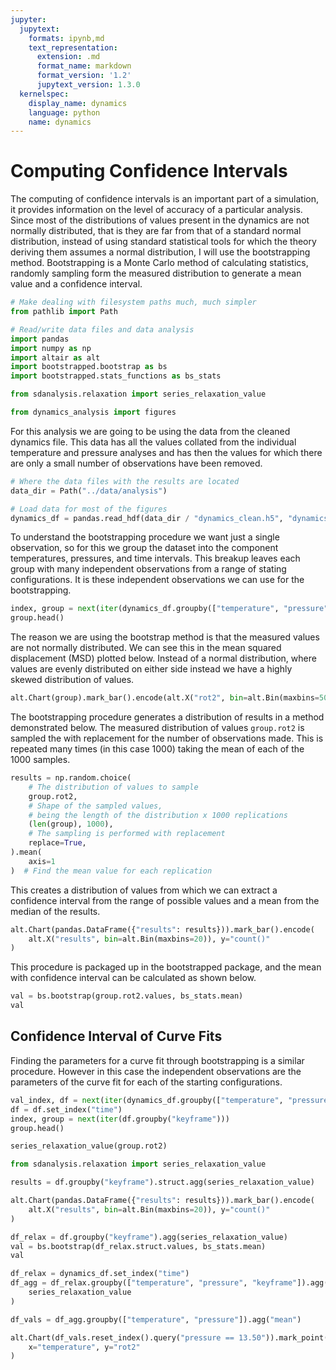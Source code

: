 ```yaml
---
jupyter:
  jupytext:
    formats: ipynb,md
    text_representation:
      extension: .md
      format_name: markdown
      format_version: '1.2'
      jupytext_version: 1.3.0
  kernelspec:
    display_name: dynamics
    language: python
    name: dynamics
---
```


# Computing Confidence Intervals

The computing of confidence intervals is an important part of a simulation,
it provides information on the level of accuracy of a particular analysis.
Since most of the distributions of values present in the dynamics
are not normally distributed,
that is they are far from that of a standard normal distribution,
instead of using standard statistical tools
for which the theory deriving them assumes a normal distribution,
I will use the bootstrapping method.
Bootstrapping is a Monte Carlo method of calculating statistics,
randomly sampling form the measured distribution
to generate a mean value and a confidence interval.

```python
# Make dealing with filesystem paths much, much simpler
from pathlib import Path

# Read/write data files and data analysis
import pandas
import numpy as np
import altair as alt
import bootstrapped.bootstrap as bs
import bootstrapped.stats_functions as bs_stats

from sdanalysis.relaxation import series_relaxation_value

from dynamics_analysis import figures

```

For this analysis we are going to be using
the data from the cleaned dynamics file.
This data has all the values collated from
the individual temperature and pressure analyses
and has then the values for which there are
only a small number of observations have been removed.

```python
# Where the data files with the results are located
data_dir = Path("../data/analysis")

# Load data for most of the figures
dynamics_df = pandas.read_hdf(data_dir / "dynamics_clean.h5", "dynamics")
```

To understand the bootstrapping procedure
we want just a single observation,
so for this we group the dataset into
the component temperatures, pressures, and time intervals.
This breakup leaves each group with many
independent observations from a range of stating configurations.
It is these independent observations
we can use for the bootstrapping.

```python
index, group = next(iter(dynamics_df.groupby(["temperature", "pressure", "time"])))
group.head()
```

The reason we are using the bootstrap method
is that the measured values
are not normally distributed.
We can see this in the mean squared displacement (MSD)
plotted below.
Instead of a normal distribution,
where values are evenly distributed on either side
instead we have a highly skewed distribution of values.

```python
alt.Chart(group).mark_bar().encode(alt.X("rot2", bin=alt.Bin(maxbins=50)), y="count()")
```

The bootstrapping procedure generates
a distribution of results
in a method demonstrated below.
The measured distribution of values `group.rot2`
is sampled the with replacement
for the number of observations made.
This is repeated many times (in this case 1000)
taking the mean of each of the 1000 samples.

```python
results = np.random.choice(
    # The distribution of values to sample
    group.rot2,
    # Shape of the sampled values,
    # being the length of the distribution x 1000 replications
    (len(group), 1000),
    # The sampling is performed with replacement
    replace=True,
).mean(
    axis=1
)  # Find the mean value for each replication
```

This creates a distribution of values
from which we can extract a confidence interval
from the range of possible values
and a mean from the median of the results.

```python
alt.Chart(pandas.DataFrame({"results": results})).mark_bar().encode(
    alt.X("results", bin=alt.Bin(maxbins=20)), y="count()"
)
```

This procedure is packaged up in the bootstrapped package,
and the mean with confidence interval can be calculated
as shown below.

```python
val = bs.bootstrap(group.rot2.values, bs_stats.mean)
val
```

## Confidence Interval of Curve Fits

Finding the parameters for a curve fit
through bootstrapping is a similar procedure.
However in this case the independent observations
are the parameters of the curve fit
for each of the starting configurations.

```python
val_index, df = next(iter(dynamics_df.groupby(["temperature", "pressure"])))
df = df.set_index("time")
index, group = next(iter(df.groupby("keyframe")))
group.head()
```

```python
series_relaxation_value(group.rot2)
```

```python
from sdanalysis.relaxation import series_relaxation_value
```

```python
results = df.groupby("keyframe").struct.agg(series_relaxation_value)
```

```python
alt.Chart(pandas.DataFrame({"results": results})).mark_bar().encode(
    alt.X("results", bin=alt.Bin(maxbins=20)), y="count()"
)
```

```python
df_relax = df.groupby("keyframe").agg(series_relaxation_value)
val = bs.bootstrap(df_relax.struct.values, bs_stats.mean)
val
```

```python
df_relax = dynamics_df.set_index("time")
df_agg = df_relax.groupby(["temperature", "pressure", "keyframe"]).agg(
    series_relaxation_value
)
```

```python
df_vals = df_agg.groupby(["temperature", "pressure"]).agg("mean")
```

```python
alt.Chart(df_vals.reset_index().query("pressure == 13.50")).mark_point().encode(
    x="temperature", y="rot2"
)
```
